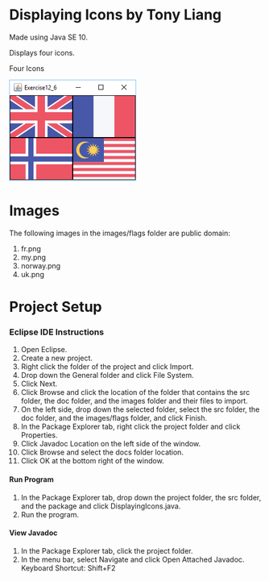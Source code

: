 # Displaying Icons by Tony Liang

Made using Java SE 10.

Displays four icons.

Four Icons

![alt text][logo]

[logo]: https://github.com/tliang1/Java-Practice/raw/master/Practice/Intro-To-Java-8th-Ed-Daniel-Y.-Liang/Chapter-12/Chapter12P06/images/instructions/four_icons.png "Four Icons"

# Images

The following images in the images/flags folder are public domain:
1. fr.png
2. my.png
3. norway.png
4. uk.png

# Project Setup

### Eclipse IDE Instructions
1. Open Eclipse.
2. Create a new project.
3. Right click the folder of the project and click Import.
4. Drop down the General folder and click File System.
5. Click Next.
6. Click Browse and click the location of the folder that contains the src folder, the doc folder, and the images folder and their files to import.
7. On the left side, drop down the selected folder, select the src folder, the doc folder, and the images/flags folder, and click Finish.
8. In the Package Explorer tab, right click the project folder and click Properties.
9. Click Javadoc Location on the left side of the window.
10. Click Browse and select the docs folder location.
11. Click OK at the bottom right of the window.

#### Run Program
1. In the Package Explorer tab, drop down the project folder, the src folder, and the package and click DisplayingIcons.java.
2. Run the program.

#### View Javadoc
1. In the Package Explorer tab, click the project folder.
2. In the menu bar, select Navigate and click Open Attached Javadoc. Keyboard Shortcut: Shift+F2